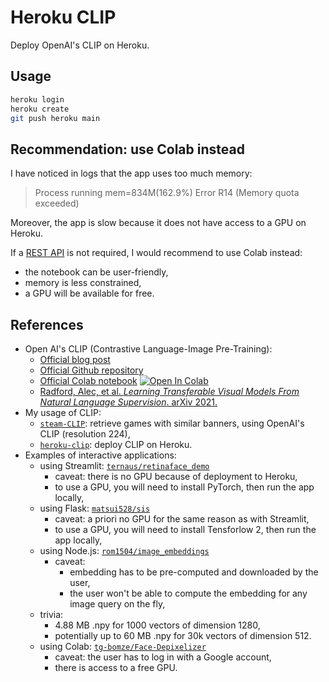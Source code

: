# Heroku CLIP

Deploy OpenAI's CLIP on Heroku.

## Usage

```bash
heroku login
heroku create
git push heroku main
```

## Recommendation: use Colab instead

I have noticed in logs that the app uses too much memory:

> Process running mem=834M(162.9%)
> Error R14 (Memory quota exceeded)

Moreover, the app is slow because it does not have access to a GPU on Heroku.

If a [REST API][wiki-REST-API] is not required, I would recommend to use Colab instead:
-   the notebook can be user-friendly,
-   memory is less constrained,
-   a GPU will be available for free.

## References

-   Open AI's CLIP (Contrastive Language-Image Pre-Training):
    - [Official blog post][openai-blog]
    - [Official Github repository][openai-clip]
    - [Official Colab notebook][openai-colab]
      [![Open In Colab][colab-badge]][openai-colab]
    - [Radford, Alec, et al. *Learning Transferable Visual Models From Natural Language Supervision*. arXiv 2021.][openai-paper]
-   My usage of CLIP:
    - [`steam-CLIP`][banner-repository-CLIP]: retrieve games with similar banners, using OpenAI's CLIP (resolution 224),
    - [`heroku-clip`][heroku-app-CLIP]: deploy CLIP on Heroku.
-   Examples of interactive applications:
    - using Streamlit: [`ternaus/retinaface_demo`][streamlit-app]
      - caveat: there is no GPU because of deployment to Heroku,
      - to use a GPU, you will need to install PyTorch, then run the app locally,
    - using Flask: [`matsui528/sis`][flask-app]
      - caveat: a priori no GPU for the same reason as with Streamlit,
      - to use a GPU, you will need to install Tensforlow 2, then run the app locally,
    - using Node.js: [`rom1504/image_embeddings`][nodejs-app]
      - caveat:
        - embedding has to be pre-computed and downloaded by the user,
        - the user won't be able to compute the embedding for any image query on the fly,
     - trivia:
       - 4.88 MB .npy for 1000 vectors of dimension 1280,
       - potentially up to 60 MB .npy for 30k vectors of dimension 512.
     - using Colab: [`tg-bomze/Face-Depixelizer`][colab-app-equivalent]
       - caveat: the user has to log in with a Google account,
       - there is access to a free GPU.
      
[streamlit-app]: <https://github.com/ternaus/retinaface_demo>
[flask-app]: <https://github.com/matsui528/sis>
[nodejs-app]: <https://github.com/rom1504/image_embeddings/tree/web>
[colab-app-equivalent]: <https://github.com/tg-bomze/Face-Depixelizer>

<!-- Definitions -->

[openai-blog]: <https://openai.com/blog/clip/>
[openai-clip]: <https://github.com/openai/CLIP>
[openai-colab]: <https://colab.research.google.com/github/openai/clip/blob/master/Interacting_with_CLIP.ipynb>
[openai-paper]: <https://cdn.openai.com/papers/Learning_Transferable_Visual_Models_From_Natural_Language_Supervision.pdf>

[banner-repository-CLIP]: <https://github.com/woctezuma/steam-CLIP>
[heroku-app-CLIP]: <https://github.com/woctezuma/heroku-clip>

[colab-badge]: <https://colab.research.google.com/assets/colab-badge.svg>

[wiki-REST-API]: <https://en.wikipedia.org/wiki/Representational_state_transfer>

